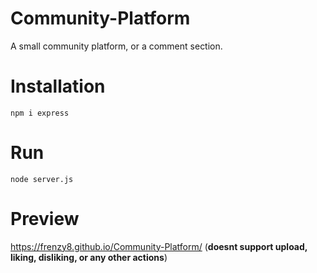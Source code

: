 # Community-Platform
A small community platform, or a comment section.

# Installation
```npm i express```

# Run
```node server.js```

# Preview
https://frenzy8.github.io/Community-Platform/ (**doesnt support upload, liking, disliking, or any other actions**)
